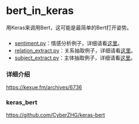 # bert_in_keras
用Keras来调用Bert，这可能是最简单的Bert打开姿势。

###
- <a href="https://github.com/bojone/bert_in_keras/blob/master/sentiment.py">sentiment.py</a>：情感分析例子，详细请看<a href="https://kexue.fm/archives/6736#%E6%96%87%E6%9C%AC%E5%88%86%E7%B1%BB">这里</a>。
- <a href="https://github.com/bojone/bert_in_keras/blob/master/relation_extract.py">relation_extract.py</a>：关系抽取例子，详细请看<a href="https://kexue.fm/archives/6736#%E5%85%B3%E7%B3%BB%E6%8A%BD%E5%8F%96">这里</a>。
- <a href="https://github.com/bojone/bert_in_keras/blob/master/subject_extract.py">subject_extract.py</a>：主体抽取例子，详细请看<a href="https://kexue.fm/archives/6736#%E4%BA%8B%E4%BB%B6%E4%B8%BB%E4%BD%93%E6%8A%BD%E5%8F%96">这里</a>。

### 详细介绍
https://kexue.fm/archives/6736

### keras_bert
https://github.com/CyberZHG/keras-bert
